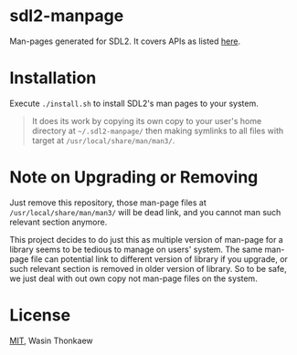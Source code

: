 # sdl2-manpage
Man-pages generated for SDL2. It covers APIs as listed [here](https://github.com/haxpor/sdl2-manpage/blob/master/COVER.md).

# Installation

Execute `./install.sh` to install SDL2's man pages to your system.

> It does its work by copying its own copy to your user's home directory at `~/.sdl2-manpage/` then making symlinks to all files with target at `/usr/local/share/man/man3/`.

# Note on Upgrading or Removing

Just remove this repository, those man-page files at `/usr/local/share/man/man3/` will be dead link, and you cannot man such relevant section anymore.

This project decides to do just this as multiple version of man-page for a library seems to be tedious to manage on users' system.
The same man-page file can potential link to different version of library if you upgrade, or such relevant section is removed in older version of library.
So to be safe, we just deal with out own copy not man-page files on the system.

# License

[MIT](https://github.com/haxpor/sdl2-manpage/blob/master/LICENSE), Wasin Thonkaew
